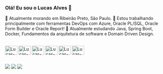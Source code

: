 ### Olá! Eu sou o Lucas Alves 👋

🏡 Atualmente morando em Ribeirão Preto, São Paulo.
🔭 Estou trabalhando principalmente com ferramentas DevOps com Azure, Oracle PL/SQL, Oracle Form Builder e Oracle Report!
🌱 Atualmente estudando Java, Spring Boot, Docker, Fundamentos da arquitetura de software e Domain Driven Design.

<div style="display: inline_block"><br>
  <img align="center" alt="Lucas-Oracle" height="30" width="40" src="https://cdn.jsdelivr.net/gh/devicons/devicon/icons/oracle/oracle-original.svg">
  <img align="center" alt="Lucas-JavaTs" height="30" width="40" src="https://cdn.jsdelivr.net/gh/devicons/devicon/icons/java/java-original.svg">
  <img align="center" alt="Lucas-Flutter" height="30" width="40" src="https://cdn.jsdelivr.net/gh/devicons/devicon/icons/flutter/flutter-original.svg">
  <img align="center" alt="Lucas-Docker" height="30" width="40"  src="https://cdn.jsdelivr.net/gh/devicons/devicon/icons/docker/docker-original.svg">
  <img align="center" alt="Lucas-CSS" height="30" width="40" src="https://cdn.jsdelivr.net/gh/devicons/devicon/icons/css3/css3-original.svg">
  <img align="center" alt="Lucas-HTML" height="30" width="40" src="https://cdn.jsdelivr.net/gh/devicons/devicon/icons/html5/html5-original.svg">
</div>
  
  ##
 
<div> 
  <a href="https://www.instagram.com/lcalves012" target="_blank"><img src="https://img.shields.io/badge/-Instagram-%23E4405F?style=for-the-badge&logo=instagram&logoColor=white" target="_blank"></a>
  <a href = "mailto:lcalves012@gmail.com"><img src="https://img.shields.io/badge/-Gmail-%23333?style=for-the-badge&logo=gmail&logoColor=white" target="_blank"></a>
  <a href="https://www.linkedin.com/in/lucas-d-70262310a/" target="_blank"><img src="https://img.shields.io/badge/-LinkedIn-%230077B5?style=for-the-badge&logo=linkedin&logoColor=white" target="_blank"></a> 
  
</div>

